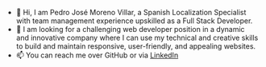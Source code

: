 - 👋 Hi, I am Pedro José Moreno Villar, a Spanish Localization Specialist with team management experience upskilled as a Full Stack Developer.
- 👀 I am looking for a challenging web developer position in a dynamic and innovative company where I can use my technical and creative skills to build and maintain responsive, user-friendly, and appealing websites.
- 📫 You can reach me over GitHub or via [LinkedIn](www.linkedin.com/in/pedromorenovillar)

<!---
pedromorenovillar/pedromorenovillar is a ✨ special ✨ repository because its `README.md` (this file) appears on your GitHub profile.
You can click the Preview link to take a look at your changes.
--->
